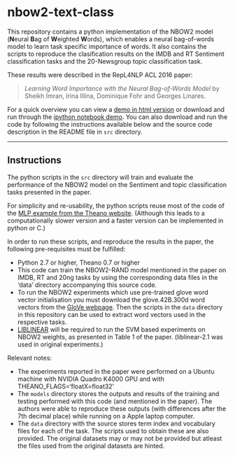 # nbow2-text-class

This repository contains a python implementation of the NBOW2 model (**N**eural **B**ag of **W**eighted **W**ords), which enables a neural bag-of-words model to learn task specific importance of words. It also contains the scripts to reproduce the clasification results on the IMDB and RT Sentiment classification tasks and the 20-Newsgroup topic classification task.

These results were described in the RepL4NLP ACL 2016 paper:

> *Learning Word Importance with the Neural Bag-of-Words Model* by Sheikh Imran, Irina Illina, Dominique Fohr and Georges Linares.

For a quick overview you can view a [demo in html version](http://htmlpreview.github.io/?https://github.com/mranahmd/nbow2-text-class/blob/master/src/rt_nbow2_visualization.html) or download and run through the [ipython notebook demo](src/rt_nbow2_visualization.ipynb). 
You can also download and run the code by following the instructions available below and the source code description in the README file in `src` directory.

---

## Instructions
The python scripts in the `src` directory will train and evaluate the performance of the NBOW2 model on the Sentiment and topic classification tasks presented in the paper. 

For simplicity and re-usability, the python scripts reuse most of the code of the [MLP example from the Theano website](http://deeplearning.net/tutorial/mlp.html). (Although this leads to a computationally slower version and a faster version can be implemented in python or C.)

In order to run these scripts, and reproduce the results in the paper, the following pre-requisites must be fulfilled:
- Python 2.7 or higher, Theano 0.7 or higher 
- This code can train the NBOW2-RAND model mentioned in the paper on IMDB, RT and 20ng tasks by using the corresponding data files in the ‘data’ directory accompanying this source code.
- To run the NBOW2 experiments which use pre-trained glove word vector initialisation you must download the glove.42B.300d word vectors from the [GloVe webpage](http://nlp.stanford.edu/projects/glove/). Then the scripts in the `data` directory in this repository can be used to extract word vectors used in the respective tasks.
- [LIBLINEAR](https://www.csie.ntu.edu.tw/~cjlin/liblinear/) will be required to run the SVM based experiments on NBOW2 weights, as presented in Table 1 of the paper. (liblinear-2.1 was used in original experiments.)

Relevant notes:
- The experiments reported in the paper were performed on a Ubuntu machine with NVIDIA Quadro K4000 GPU and with THEANO_FLAGS=‘floatX=float32’
- The `models` directory stores the outputs and results of the training and testing performed with this code (and mentioned in the paper). The authors were able to reproduce these outputs (with differences after the 7th decimal place) while running on a Apple laptop computer.
- The `data` directory with the source stores term index and vocabulary files for each of the task. The scripts used to obtain these are also provided. The original datasets may or may not be provided but atleast the files used from the original datasets are hinted.

